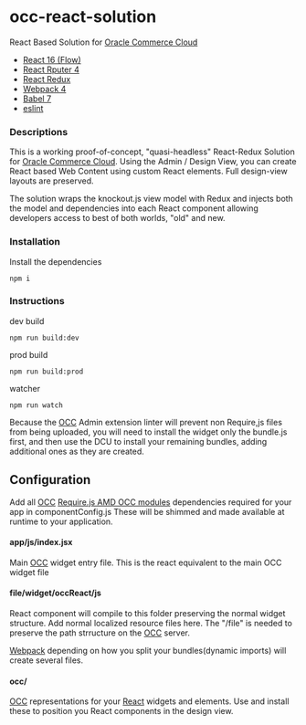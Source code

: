 # occ-react-solution

React Based Solution for [Oracle Commerce Cloud](https://cloud.oracle.com/en_US/commerce-cloud "Oracle Commerce Cloud")

- [React 16 (Flow)](https://reactjs.org/ "React")
- [React Rputer 4](https://github.com/ReactTraining/react-router "React Router")
- [React Redux](https://github.com/reduxjs/react-redux "React Redux")
- [Webpack 4](https://webpack.js.org/ "Webapck")
- [Babel 7](https://babeljs.io/ "Babel 7")
- [eslint](https://eslint.org/ "Eslint")

### Descriptions

This is a working proof-of-concept, "quasi-headless" React-Redux Solution for [Oracle Commerce Cloud](https://cloud.oracle.com/en_US/commerce-cloud "Oracle Commerce Cloud").
Using the Admin / Design View, you can create React based Web Content using custom React
elements. Full design-view layouts are preserved.

The solution wraps the knockout.js view model with Redux and injects both the model and dependencies
into each React component allowing developers access to best of both worlds, "old" and new.

### Installation

Install the dependencies

```
npm i
```

### Instructions

dev build

```
npm run build:dev
```

prod build

```
npm run build:prod
```

watcher

```
npm run watch
```

Because the [OCC](https://docs.oracle.com/en/cloud/saas/commerce-cloud/index.html "Oracle Commer Cloud Portal") Admin extension linter will prevent non Require,js files from being uploaded,
you will need to install the widget only the bundle.js first, and then use the DCU to install your remaining
bundles, adding additional ones as they are created.

## Configuration

Add all [OCC](https://docs.oracle.com/en/cloud/saas/commerce-cloud/index.html "Oracle Commer Cloud Portal") [Require.js AMD OCC modules](https://docs.oracle.com/cd/E97801_01/Cloud.18C/WidgetDev/html/index.html "Developing Widgets") dependencies required for your app in componentConfig.js
These will be shimmed and made available at runtime to your application.

#### app/js/index.jsx

Main [OCC](https://docs.oracle.com/en/cloud/saas/commerce-cloud/index.html "Oracle Commer Cloud Portal") widget entry file. This is the react equivalent to the main OCC widget file

#### file/widget/occReact/js

React component will compile to this folder preserving the normal widget structure.
Add normal localized resource files here. The "/file" is needed to preserve the path strructure
on the [OCC](https://docs.oracle.com/en/cloud/saas/commerce-cloud/index.html "Oracle Commer Cloud Portal") server.

[Webpack](https://webpack.js.org/ "Webapck") depending on how you split your bundles(dynamic imports) will create several files.

#### occ/

[OCC](https://docs.oracle.com/en/cloud/saas/commerce-cloud/index.html "Oracle Commer Cloud Portal") representations for your [React](https://reactjs.org/ "React") widgets and elements. Use and install these to position you React components in the design view.
